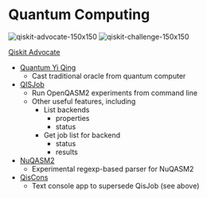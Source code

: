 # Quantum Computing

![qiskit-advocate-150x150](https://images.youracclaim.com/size/150x150/images/377a853f-f995-4e81-aa32-7c0b382a6ef4/IBM_Qiskit_Advocate_-_Advanced.png)&nbsp;![qiskit-challenge-150x150](https://images.youracclaim.com/size/150x150/images/1b49991b-1be4-4078-bb7e-96e45599db98/IBM_Quantum_Challenge_2020_Achievement.png)

[Qiskit Advocate](https://www.youracclaim.com/badges/27976146-e4a9-47c6-8a2d-f7e932ea3177/embedded)
* [Quantum Yi Qing](https://github.com/jwoehr/quantum_yiqing)
  * Cast traditional oracle from quantum computer
* [QISJob](https://github.com/jwoehr/qis_job)
  * Run OpenQASM2 experiments from command line
  * Other useful features, including
    * List backends
      * properties
      * status
    * Get job list for backend
      * status
      * results
* [NuQASM2](https://github.com/jwoehr/nuqasm2)
  * Experimental regexp-based parser for NuQASM2
* [QisCons](https://gihub.com/jwoehr/qiscons)
  * Text console app to supersede QisJob (see above)
